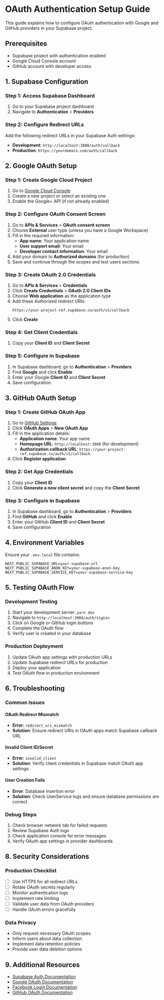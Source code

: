 # OAuth Authentication Setup Guide

This guide explains how to configure OAuth authentication with Google and GitHub providers in your Supabase project.

## Prerequisites

- Supabase project with authentication enabled
- Google Cloud Console account
- GitHub account with developer access

## 1. Supabase Configuration

### Step 1: Access Supabase Dashboard

1. Go to your Supabase project dashboard
2. Navigate to **Authentication** > **Providers**

### Step 2: Configure Redirect URLs

Add the following redirect URLs in your Supabase Auth settings:

- **Development**: `http://localhost:3000/auth/callback`
- **Production**: `https://yourdomain.com/auth/callback`

## 2. Google OAuth Setup

### Step 1: Create Google Cloud Project

1. Go to [Google Cloud Console](https://console.cloud.google.com/)
2. Create a new project or select an existing one
3. Enable the Google+ API (if not already enabled)

### Step 2: Configure OAuth Consent Screen

1. Go to **APIs & Services** > **OAuth consent screen**
2. Choose **External** user type (unless you have a Google Workspace)
3. Fill in the required information:
    - **App name**: Your application name
    - **User support email**: Your email
    - **Developer contact information**: Your email
4. Add your domain to **Authorized domains** (for production)
5. Save and continue through the scopes and test users sections

### Step 3: Create OAuth 2.0 Credentials

1. Go to **APIs & Services** > **Credentials**
2. Click **Create Credentials** > **OAuth 2.0 Client IDs**
3. Choose **Web application** as the application type
4. Add these Authorized redirect URIs:
    ```
    https://your-project-ref.supabase.co/auth/v1/callback
    ```
5. Click **Create**

### Step 4: Get Client Credentials

1. Copy your **Client ID** and **Client Secret**

### Step 5: Configure in Supabase

1. In Supabase dashboard, go to **Authentication** > **Providers**
2. Find **Google** and click **Enable**
3. Enter your Google **Client ID** and **Client Secret**
4. Save configuration

## 3. GitHub OAuth Setup

### Step 1: Create GitHub OAuth App

1. Go to [GitHub Settings](https://github.com/settings/developers)
2. Click **OAuth Apps** > **New OAuth App**
3. Fill in the application details:
    - **Application name**: Your app name
    - **Homepage URL**: `http://localhost:3000` (for development)
    - **Authorization callback URL**: `https://your-project-ref.supabase.co/auth/v1/callback`
4. Click **Register application**

### Step 2: Get App Credentials

1. Copy your **Client ID**
2. Click **Generate a new client secret** and copy the **Client Secret**

### Step 3: Configure in Supabase

1. In Supabase dashboard, go to **Authentication** > **Providers**
2. Find **GitHub** and click **Enable**
3. Enter your GitHub **Client ID** and **Client Secret**
4. Save configuration

## 4. Environment Variables

Ensure your `.env.local` file contains:

```env
NEXT_PUBLIC_SUPABASE_URL=your-supabase-url
NEXT_PUBLIC_SUPABASE_ANON_KEY=your-supabase-anon-key
NEXT_PUBLIC_SUPABASE_SERVICE_KEY=your-supabase-service-key
```

## 5. Testing OAuth Flow

### Development Testing

1. Start your development server: `yarn dev`
2. Navigate to `http://localhost:3000/auth/signin`
3. Click on Google or GitHub login buttons
4. Complete the OAuth flow
5. Verify user is created in your database

### Production Deployment

1. Update OAuth app settings with production URLs
2. Update Supabase redirect URLs for production
3. Deploy your application
4. Test OAuth flow in production environment

## 6. Troubleshooting

### Common Issues

#### OAuth Redirect Mismatch

- **Error**: `redirect_uri_mismatch`
- **Solution**: Ensure redirect URIs in OAuth apps match Supabase callback URL

#### Invalid Client ID/Secret

- **Error**: `invalid_client`
- **Solution**: Verify client credentials in Supabase match OAuth app settings

#### User Creation Fails

- **Error**: Database insertion error
- **Solution**: Check UserService logs and ensure database permissions are correct

### Debug Steps

1. Check browser network tab for failed requests
2. Review Supabase Auth logs
3. Check application console for error messages
4. Verify OAuth app settings in provider dashboards

## 8. Security Considerations

### Production Checklist

- [ ] Use HTTPS for all redirect URLs
- [ ] Rotate OAuth secrets regularly
- [ ] Monitor authentication logs
- [ ] Implement rate limiting
- [ ] Validate user data from OAuth providers
- [ ] Handle OAuth errors gracefully

### Data Privacy

- Only request necessary OAuth scopes
- Inform users about data collection
- Implement data retention policies
- Provide user data deletion options

## 9. Additional Resources

- [Supabase Auth Documentation](https://supabase.com/docs/guides/auth)
- [Google OAuth Documentation](https://developers.google.com/identity/protocols/oauth2)
- [Facebook Login Documentation](https://developers.facebook.com/docs/facebook-login/)
- [GitHub OAuth Documentation](https://docs.github.com/en/developers/apps/building-oauth-apps)
